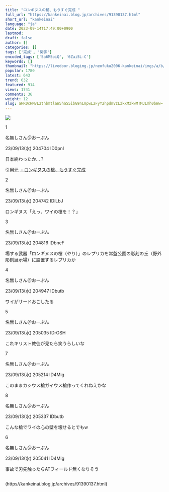 ```yaml
---
title: "ロンギヌスの槍、もうすぐ完成 "
full_url: "https://kankeinai.blog.jp/archives/91390137.html"
short_url: "kankeinai"
language: "ja"
date: 2023-09-14T17:49:00+0900
lastmod: 
draft: false
author: []
categories: []
tags: ['完成', '関係']
encoded_tags: ['5a6M5oiQ', '6Zai5L-C']
keywords: []
thumbnail: "https://livedoor.blogimg.jp/neofuku2006-kankeinai/imgs/a/b/abe93d32-s.jpg"
popular: 1780
latest: 643
trend: 632
featured: 914
views: 1741
comments: 36
weight: 12
slug: aHR0cHMvL2thbmtlaW5haS5ibG9nLmpwL2FyY2hpdmVzLzkxMzkwMTM3Lmh0bWw=
---
```


![](https://livedoor.blogimg.jp/neofuku2006-kankeinai/imgs/a/b/abe93d32-s.jpg)

<div><p class='t_h'>1 <p>名無しさん＠おーぷん</p> <p> 23/09/13(水) 204704 ID0pnI</p></p><p>日本終わったか…？</p><p>引用元 <a href='http//2chspa.com/thread/livejupiter/1694605624' target='_blank'>・</a><a href='https//hayabusa.open2ch.net/test/read.cgi/livejupiter/1694605624/' target='_blank'>ロンギヌスの槍、もうすぐ完成</a></p><p class='t_h'>2 <p>名無しさん＠おーぷん</p> <p> 23/09/13(水) 204742 IDiLbJ</p></p> <p class='t_b'> ロンギヌス「えっ、ワイの槍を！？」 </p> <p class='t_h'>3 <p>名無しさん＠おーぷん</p> <p> 23/09/13(水) 204816 IDbneF</p></p> <p class='t_b'> 場する武器「ロンギヌスの槍（やり）」のレプリカを常盤公園の彫刻の丘（野外彫刻展示場）に設置するレプリカか </p> <p class='t_h'>4 <p>名無しさん＠おーぷん</p> <p> 23/09/13(水) 204947 IDbutb</p></p> <p class='t_b'> ワイがサードおこしたる </p> <p class='t_h'>5 <p>名無しさん＠おーぷん</p> <p> 23/09/13(水) 205035 IDrOSH</p></p> <p class='t_b'> これキリスト教徒が見たら笑うらしいな </p> <p class='t_h'>7 <p>名無しさん＠おーぷん</p> <p> 23/09/13(水) 205214 ID4Mig</p></p> <p class='t_b'> このままカシウス槍ガイウス槍作ってくれねえかな </p> <p class='t_h'>8 <p>名無しさん＠おーぷん</p> <p> 23/09/13(水) 205337 IDbutb</p></p> <p class='t_b'> こんな槍でワイの心の壁を壊せるとでもw </p> <p class='t_h'>6 <p>名無しさん＠おーぷん</p> <p> 23/09/13(水) 205041 ID4Mig</p></p> <p class='t_b'> 事故で刃先触ったらATフィールド無くなりそう </p> <img border='0' width='1' height='1' src='https//www11.a8.net/0.gif?a8mat=2BJK9W+3WIBJM+249K+BWGDT' alt=''> </div>

(https//kankeinai.blog.jp/archives/91390137.html)

